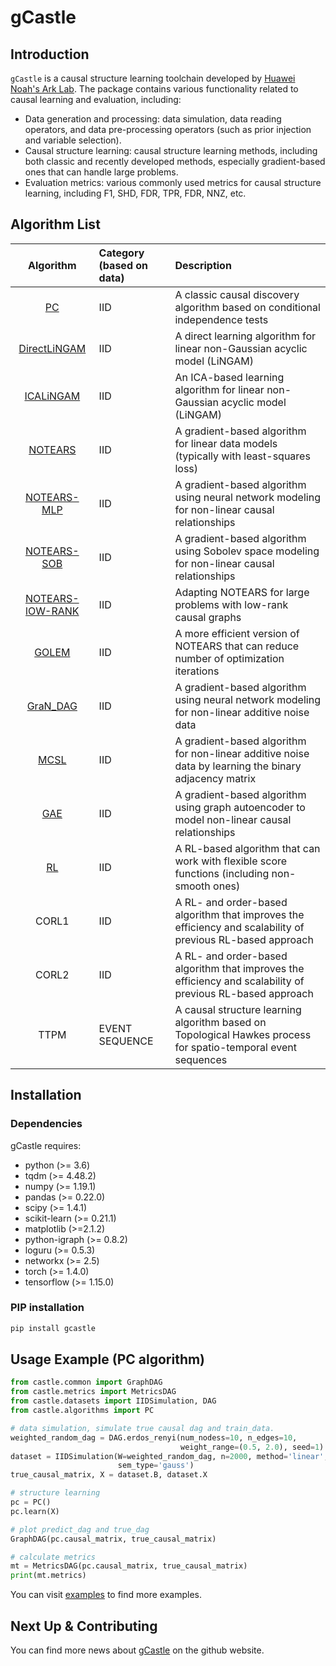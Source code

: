 # gCastle

## Introduction

`gCastle` is a causal structure learning toolchain developed by [Huawei Noah's Ark Lab](https://www.noahlab.com.hk/#/home). The package contains various functionality related to causal learning and evaluation, including:

* Data generation and processing: data simulation, data reading operators, and data pre-processing operators (such as prior injection and variable selection).
* Causal structure learning: causal structure learning methods, including both classic and recently developed methods, especially gradient-based ones that can handle large problems.
* Evaluation metrics: various commonly used metrics for causal structure learning, including F1, SHD, FDR, TPR, FDR, NNZ, etc.

## Algorithm List

| Algorithm | Category (based on data) | Description |
| :--: | :-- | :-- |
| [PC](https://arxiv.org/abs/math/0510436) | IID | A classic causal discovery algorithm based on conditional independence tests |
| [DirectLiNGAM](https://arxiv.org/abs/1101.2489) | IID | A direct learning algorithm for linear non-Gaussian acyclic model (LiNGAM) |
| [ICALiNGAM](https://dl.acm.org/doi/10.5555/1248547.1248619) | IID | An ICA-based learning algorithm for linear non-Gaussian acyclic model (LiNGAM) |
| [NOTEARS](https://arxiv.org/abs/1803.01422) | IID | A gradient-based algorithm for linear data models (typically with least-squares loss) |
| [NOTEARS-MLP](https://arxiv.org/abs/1909.13189) | IID | A gradient-based algorithm using neural network modeling for non-linear causal relationships |
| [NOTEARS-SOB](https://arxiv.org/abs/1909.13189) | IID | A gradient-based algorithm using Sobolev space modeling for non-linear causal relationships |
| [NOTEARS-lOW-RANK](https://arxiv.org/abs/2006.05691) | IID | Adapting NOTEARS for large problems with low-rank causal graphs |
| [GOLEM](https://arxiv.org/abs/2006.10201) | IID | A more efficient version of NOTEARS that can reduce number of optimization iterations |
| [GraN_DAG](https://arxiv.org/abs/1906.02226) | IID | A gradient-based algorithm using neural network modeling for non-linear additive noise data  |
| [MCSL](https://arxiv.org/abs/1910.08527) | IID | A gradient-based algorithm for non-linear additive noise data by learning the binary adjacency matrix|
| [GAE](https://arxiv.org/abs/1911.07420) | IID | A gradient-based algorithm using graph autoencoder to model non-linear causal relationships|
| [RL](https://arxiv.org/abs/1906.04477) | IID | A RL-based algorithm that can work with flexible score functions (including non-smooth ones) |
| CORL1 | IID | A RL- and order-based algorithm that improves the efficiency and scalability of previous RL-based approach |
| CORL2 | IID | A RL- and order-based algorithm that improves the efficiency and scalability of previous RL-based approach |
| TTPM | EVENT SEQUENCE | A causal structure learning algorithm based on Topological Hawkes process for spatio-temporal event sequences |

## Installation

### Dependencies

gCastle requires:

* python (>= 3.6)
* tqdm (>= 4.48.2)
* numpy (>= 1.19.1)
* pandas (>= 0.22.0)
* scipy (>= 1.4.1)
* scikit-learn (>= 0.21.1)
* matplotlib (>=2.1.2)
* python-igraph (>= 0.8.2)
* loguru (>= 0.5.3)
* networkx (>= 2.5)
* torch (>= 1.4.0)
* tensorflow (>= 1.15.0)

### PIP installation

```bash
pip install gcastle
```

## Usage Example (PC algorithm)

```python
from castle.common import GraphDAG
from castle.metrics import MetricsDAG
from castle.datasets import IIDSimulation, DAG
from castle.algorithms import PC

# data simulation, simulate true causal dag and train_data.
weighted_random_dag = DAG.erdos_renyi(num_nodess=10, n_edges=10,
                                      weight_range=(0.5, 2.0), seed=1)
dataset = IIDSimulation(W=weighted_random_dag, n=2000, method='linear',
                        sem_type='gauss')
true_causal_matrix, X = dataset.B, dataset.X

# structure learning
pc = PC()
pc.learn(X)

# plot predict_dag and true_dag
GraphDAG(pc.causal_matrix, true_causal_matrix)

# calculate metrics
mt = MetricsDAG(pc.causal_matrix, true_causal_matrix)
print(mt.metrics)
```

You can visit [examples](https://github.com/huawei-noah/trustworthyAI/tree/master/gcastle) to find more examples.

## Next Up & Contributing

You can find more news about [gCastle](https://github.com/huawei-noah/trustworthyAI/tree/master/gcastle) on the github website.
